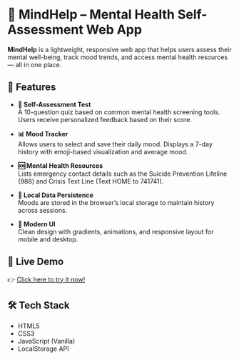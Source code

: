 # 🧠 MindHelp – Mental Health Self-Assessment Web App

**MindHelp** is a lightweight, responsive web app that helps users assess their mental well-being, track mood trends, and access mental health resources — all in one place.

## 🌟 Features

- **📝 Self-Assessment Test**  
  A 10-question quiz based on common mental health screening tools. Users receive personalized feedback based on their score.

- **📊 Mood Tracker**  
  Allows users to select and save their daily mood. Displays a 7-day history with emoji-based visualization and average mood.

- **🆘 Mental Health Resources**  
  Lists emergency contact details such as the Suicide Prevention Lifeline (988) and Crisis Text Line (Text HOME to 741741).

- **💾 Local Data Persistence**  
  Moods are stored in the browser’s local storage to maintain history across sessions.

- **🎨 Modern UI**  
  Clean design with gradients, animations, and responsive layout for mobile and desktop.

## 🚀 Live Demo

👉 [Click here to try it now!](https://sumitkumar91.github.io/mind-help/)

## 🛠️ Tech Stack

- HTML5  
- CSS3  
- JavaScript (Vanilla)  
- LocalStorage API

